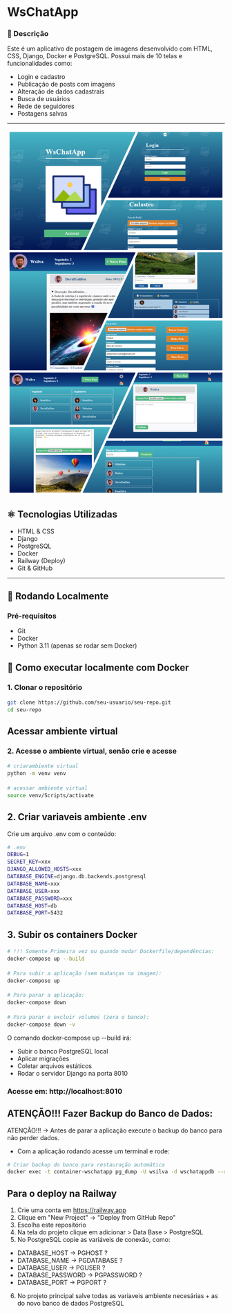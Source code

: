# WsChatApp

### 📜 Descrição

Este é um aplicativo de postagem de imagens desenvolvido com HTML, CSS, Django, Docker e PostgreSQL. Possui mais de 10 telas e funcionalidades como:

- Login e cadastro
- Publicação de posts com imagens
- Alteração de dados cadastrais
- Busca de usuários
- Rede de seguidores
- Postagens salvas

---

<img src="./setup/static/assets/img/wschatapp4.png" width="600px" alt="Tela do WsChatApp">

## ⚛️ Tecnologias Utilizadas

- HTML & CSS
- Django
- PostgreSQL
- Docker
- Railway (Deploy)
- Git & GitHub

---


## 🚀 Rodando Localmente

### Pré-requisitos

- Git
- Docker
- Python 3.11 (apenas se rodar sem Docker)



## 🐳 Como executar localmente com Docker

### 1. Clonar o repositório

```bash
git clone https://github.com/seu-usuario/seu-repo.git
cd seu-repo
```

## Acessar ambiente virtual

### 2. Acesse o ambiente virtual, senão crie e acesse
```bash
# criarambiente virtual
python -m venv venv

# acessar ambiente virtual
source venv/Scripts/activate
```


##  2. Criar variaveis ambiente .env

Crie um arquivo .env com o conteúdo:

```bash
# .env
DEBUG=1
SECRET_KEY=xxx
DJANGO_ALLOWED_HOSTS=xxx
DATABASE_ENGINE=django.db.backends.postgresql
DATABASE_NAME=xxx
DATABASE_USER=xxx
DATABASE_PASSWORD=xxx
DATABASE_HOST=db
DATABASE_PORT=5432
```

## 3. Subir os containers Docker

```bash
# !!! Somente Primeira vez ou quando mudar Dockerfile/dependências:
docker-compose up --build

# Para subir a aplicação (sem mudanças na imagem):
docker-compose up

# Para parar a aplicação:
docker-compose down

# Para parar e excluir volumes (zera o banco):
docker-compose down -v
```

O comando docker-compose up --build irá: 
- Subir o banco PostgreSQL local
- Aplicar migrações
- Coletar arquivos estáticos
- Rodar o servidor Django na porta 8010

### Acesse em: http://localhost:8010


## ATENÇÃO!!! Fazer Backup do Banco de Dados:

ATENÇÃO!!! -> Antes de parar a aplicação execute o backup do banco para não perder dados.
- Com a aplicação rodando acesse um terminal e rode:

```bash
# Criar backup do banco para restauração automática
docker exec -t container-wschatapp pg_dump -U wsilva -d wschatappdb --data-only --column-inserts > docker-entrypoint-initdb.d/initial_dump.sql

```


## Para o deploy na Railway 

1. Crie uma conta em https://railway.app
2. Clique em "New Project" → "Deploy from GitHub Repo"
3. Escolha este repositório
4. Na tela do projeto clique em adicionar > Data Base > PostgreSQL
5. No PostgreSQL copie as variáveis de conexão, como:
- DATABASE_HOST     -> PGHOST       ?
- DATABASE_NAME     -> PGDATABASE   ?
- DATABASE_USER     -> PGUSER       ?
- DATABASE_PASSWORD -> PGPASSWORD   ?
- DATABASE_PORT     -> PGPORT       ?
6. No projeto principal salve todas as variaveis ambiente necesárias + as do novo banco de dados PostgreSQL
